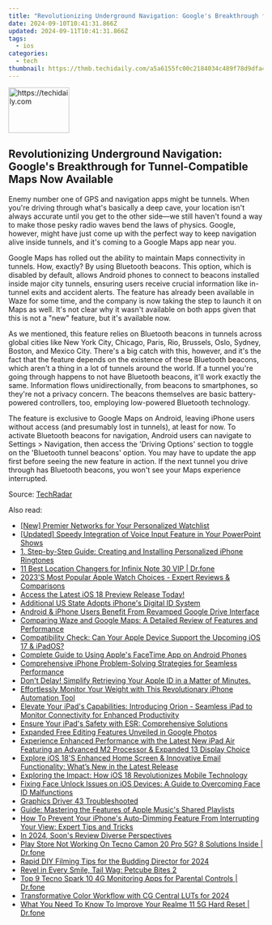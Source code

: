 ```yaml
---
title: "Revolutionizing Underground Navigation: Google's Breakthrough for Tunnel-Compatible Maps Now Available"
date: 2024-09-10T10:41:31.866Z
updated: 2024-09-11T10:41:31.866Z
tags:
  - ios
categories:
  - tech
thumbnail: https://thmb.techidaily.com/a5a6155fc00c2184034c489f78d9dfa451dfb821e3d54808d5e05507218b1694.png
---
```






<!-- affiliate ads begin -->
<a href="https://aligracehair.sjv.io/c/5597632/2135393/19272" target="_top" id="2135393">
  <img src="//a.impactradius-go.com/display-ad/19272-2135393" border="0" alt="https://techidaily.com" width="120" height="90"/>
</a>
<img height="0" width="0" src="https://aligracehair.sjv.io/i/5597632/2135393/19272" style="position:absolute;visibility:hidden;" border="0" />
<!-- affiliate ads end -->




## Revolutionizing Underground Navigation: Google's Breakthrough for Tunnel-Compatible Maps Now Available

Enemy number one of GPS and navigation apps might be tunnels. When you're driving through what's basically a deep cave, your location isn't always accurate until you get to the other side—we still haven't found a way to make those pesky radio waves bend the laws of physics. Google, however, might have just come up with the perfect way to keep navigation alive inside tunnels, and it's coming to a Google Maps app near you.

 Google Maps has rolled out the ability to maintain Maps connectivity in tunnels. How, exactly? By using Bluetooth beacons. This option, which is disabled by default, allows Android phones to connect to beacons installed inside major city tunnels, ensuring users receive crucial information like in-tunnel exits and accident alerts. The feature has already been available in Waze for some time, and the company is now taking the step to launch it on Maps as well. It's not clear why it wasn't available on both apps given that this is not a "new" feature, but it's available now.

 As we mentioned, this feature relies on Bluetooth beacons in tunnels across global cities like New York City, Chicago, Paris, Rio, Brussels, Oslo, Sydney, Boston, and Mexico City. There's a big catch with this, however, and it's the fact that the feature depends on the existence of these Bluetooth beacons, which aren't a thing in a lot of tunnels around the world. If a tunnel you're going through happens to not have Bluetooth beacons, it'll work exactly the same. Information flows unidirectionally, from beacons to smartphones, so they're not a privacy concern. The beacons themselves are basic battery-powered controllers, too, employing low-powered Bluetooth technology.

 The feature is exclusive to Google Maps on Android, leaving iPhone users without access (and presumably lost in tunnels), at least for now. To activate Bluetooth beacons for navigation, Android users can navigate to Settings > Navigation, then access the 'Driving Options' section to toggle on the 'Bluetooth tunnel beacons' option. You may have to update the app first before seeing the new feature in action. If the next tunnel you drive through has Bluetooth beacons, you won't see your Maps experience interrupted.

 Source: [TechRadar](https://www.techradar.com/computing/websites-apps/google-maps-for-android-now-works-inside-tunnels-heres-how-to-enable-it)

<ins class="adsbygoogle"
     style="display:block"
     data-ad-format="autorelaxed"
     data-ad-client="ca-pub-7571918770474297"
     data-ad-slot="1223367746"></ins>



<ins class="adsbygoogle"
     style="display:block"
     data-ad-client="ca-pub-7571918770474297"
     data-ad-slot="8358498916"
     data-ad-format="auto"
     data-full-width-responsive="true"></ins>





<span class="atpl-alsoreadstyle">Also read:</span>
<div><ul>
<li><a href="https://extra-skills.techidaily.com/new-premier-networks-for-your-personalized-watchlist/"><u>[New] Premier Networks for Your Personalized Watchlist</u></a></li>
<li><a href="https://extra-approaches.techidaily.com/updated-speedy-integration-of-voice-input-feature-in-your-powerpoint-shows/"><u>[Updated] Speedy Integration of Voice Input Feature in Your PowerPoint Shows</u></a></li>
<li><a href="https://os-tips.techidaily.com/1-step-by-step-guide-creating-and-installing-personalized-iphone-ringtones/"><u>1. Step-by-Step Guide: Creating and Installing Personalized iPhone Ringtones</u></a></li>
<li><a href="https://location-fake.techidaily.com/11-best-location-changers-for-infinix-note-30-vip-drfone-by-drfone-virtual-android/"><u>11 Best Location Changers for Infinix Note 30 VIP | Dr.fone</u></a></li>
<li><a href="https://os-tips.techidaily.com/2023s-most-popular-apple-watch-choices-expert-reviews-and-comparisons/"><u>2023'S Most Popular Apple Watch Choices - Expert Reviews & Comparisons</u></a></li>
<li><a href="https://os-tips.techidaily.com/access-the-latest-ios-18-preview-release-today/"><u>Access the Latest iOS 18 Preview Release Today!</u></a></li>
<li><a href="https://os-tips.techidaily.com/additional-us-state-adopts-iphones-digital-id-system/"><u>Additional US State Adopts iPhone's Digital ID System</u></a></li>
<li><a href="https://os-tips.techidaily.com/android-and-iphone-users-benefit-from-revamped-google-drive-interface/"><u>Android & iPhone Users Benefit From Revamped Google Drive Interface</u></a></li>
<li><a href="https://os-tips.techidaily.com/comparing-waze-and-google-maps-a-detailed-review-of-features-and-performance/"><u>Comparing Waze and Google Maps: A Detailed Review of Features and Performance</u></a></li>
<li><a href="https://os-tips.techidaily.com/compatibility-check-can-your-apple-device-support-the-upcoming-ios-17-and-ipados/"><u>Compatibility Check: Can Your Apple Device Support the Upcoming iOS 17 & iPadOS?</u></a></li>
<li><a href="https://os-tips.techidaily.com/complete-guide-to-using-apples-facetime-app-on-android-phones/"><u>Complete Guide to Using Apple's FaceTime App on Android Phones</u></a></li>
<li><a href="https://os-tips.techidaily.com/comprehensive-iphone-problem-solving-strategies-for-seamless-performance/"><u>Comprehensive iPhone Problem-Solving Strategies for Seamless Performance</u></a></li>
<li><a href="https://os-tips.techidaily.com/dont-delay-simplify-retrieving-your-apple-id-in-a-matter-of-minutes/"><u>Don't Delay! Simplify Retrieving Your Apple ID in a Matter of Minutes.</u></a></li>
<li><a href="https://os-tips.techidaily.com/effortlessly-monitor-your-weight-with-this-revolutionary-iphone-automation-tool/"><u>Effortlessly Monitor Your Weight with This Revolutionary iPhone Automation Tool</u></a></li>
<li><a href="https://os-tips.techidaily.com/elevate-your-ipads-capabilities-introducing-orion-seamless-ipad-to-monitor-connectivity-for-enhanced-productivity/"><u>Elevate Your iPad's Capabilities: Introducing Orion - Seamless iPad to Monitor Connectivity for Enhanced Productivity</u></a></li>
<li><a href="https://os-tips.techidaily.com/ensure-your-ipads-safety-with-esr-comprehensive-solutions/"><u>Ensure Your iPad's Safety with ESR: Comprehensive Solutions</u></a></li>
<li><a href="https://os-tips.techidaily.com/expanded-free-editing-features-unveiled-in-google-photos/"><u>Expanded Free Editing Features Unveiled in Google Photos</u></a></li>
<li><a href="https://os-tips.techidaily.com/experience-enhanced-performance-with-the-latest-new-ipad-air-featuring-an-advanced-m2-processor-and-expanded-13-display-choice/"><u>Experience Enhanced Performance with the Latest New iPad Air Featuring an Advanced M2 Processor & Expanded 13 Display Choice</u></a></li>
<li><a href="https://os-tips.techidaily.com/explore-ios-18s-enhanced-home-screen-and-innovative-email-functionality-whats-new-in-the-latest-release/"><u>Explore iOS 18'S Enhanced Home Screen & Innovative Email Functionality: What’s New in the Latest Release</u></a></li>
<li><a href="https://os-tips.techidaily.com/exploring-the-impact-how-ios-18-revolutionizes-mobile-technology/"><u>Exploring the Impact: How iOS 18 Revolutionizes Mobile Technology</u></a></li>
<li><a href="https://os-tips.techidaily.com/fixing-face-unlock-issues-on-ios-devices-a-guide-to-overcoming-face-id-malfunctions/"><u>Fixing Face Unlock Issues on iOS Devices: A Guide to Overcoming Face ID Malfunctions</u></a></li>
<li><a href="https://network-issues.techidaily.com/graphics-driver-43-troubleshooted/"><u>Graphics Driver 43 Troubleshooted</u></a></li>
<li><a href="https://os-tips.techidaily.com/guide-mastering-the-features-of-apple-musics-shared-playlists/"><u>Guide: Mastering the Features of Apple Music's Shared Playlists</u></a></li>
<li><a href="https://os-tips.techidaily.com/how-to-prevent-your-iphones-auto-dimming-feature-from-interrupting-your-view-expert-tips-and-tricks/"><u>How To Prevent Your iPhone's Auto-Dimming Feature From Interrupting Your View: Expert Tips and Tricks</u></a></li>
<li><a href="https://extra-approaches.techidaily.com/in-2024-soons-review-diverse-perspectives/"><u>In 2024, Soon's Review Diverse Perspectives</u></a></li>
<li><a href="https://fix-guide.techidaily.com/play-store-not-working-on-tecno-camon-20-pro-5g-8-solutions-inside-drfone-by-drfone-fix-android-problems-fix-android-problems/"><u>Play Store Not Working On Tecno Camon 20 Pro 5G? 8 Solutions Inside | Dr.fone</u></a></li>
<li><a href="https://extra-guidance.techidaily.com/rapid-diy-filming-tips-for-the-budding-director-for-2024/"><u>Rapid DIY Filming Tips for the Budding Director for 2024</u></a></li>
<li><a href="https://driver-download.techidaily.com/revel-in-every-smile-tail-wag-petcube-bites-2/"><u>Revel in Every Smile, Tail Wag: Petcube Bites 2</u></a></li>
<li><a href="https://android-location-track.techidaily.com/top-9-tecno-spark-10-4g-monitoring-apps-for-parental-controls-drfone-by-drfone-virtual-android/"><u>Top 9 Tecno Spark 10 4G Monitoring Apps for Parental Controls | Dr.fone</u></a></li>
<li><a href="https://fox-friendly.techidaily.com/transformative-color-workflow-with-cg-central-luts-for-2024/"><u>Transformative Color Workflow with CG Central LUTs for 2024</u></a></li>
<li><a href="https://techidaily.com/what-you-need-to-know-to-improve-your-realme-11-5g-hard-reset-drfone-by-drfone-reset-android-reset-android/"><u>What You Need To Know To Improve Your Realme 11 5G Hard Reset | Dr.fone</u></a></li>
</ul></div>




